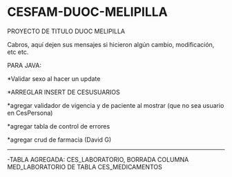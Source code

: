 # CESFAM-DUOC-MELIPILLA
PROYECTO DE TITULO DUOC MELIPILLA

Cabros, aquí dejen sus mensajes si hicieron algún cambio, modificación, etc etc.

PARA JAVA:

*Validar sexo al hacer un update

*ARREGLAR INSERT DE CESUSUARIOS

*agregar validador de vigencia y de paciente al mostrar (que no sea usuario en CesPersona)

*agregar tabla de control de errores

*agregar crud de farmacia (David G)

----------------------------------------------

-TABLA AGREGADA: CES_LABORATORIO, BORRADA COLUMNA MED_LABORATORIO DE TABLA CES_MEDICAMENTOS
